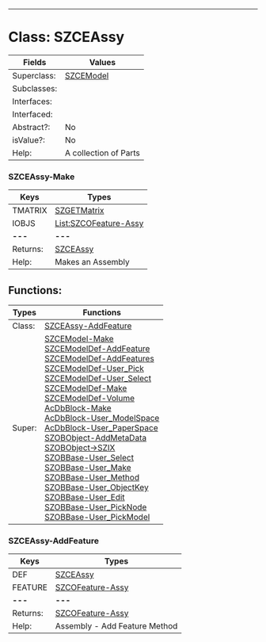 ---------

# Class:	SZCEAssy

| Fields | Values |
| --------- | --------- |
| Superclass: | [SZCEModel](SZCEModel.html) |
| Subclasses: |  |
| Interfaces: |  |
| Interfaced: |  |
| Abstract?: | No |
| isValue?: | No |
| Help: | A collection of Parts |

### SZCEAssy-Make

| Keys | Types |
| --------- | --------- |
| TMATRIX | [SZGETMatrix](SZGETMatrix.html) |
| IOBJS | [List:SZCOFeature-Assy](SZCOFeature-Assy.html) |
| **---** | **---** |
| Returns: | [SZCEAssy](SZCEAssy.html) |
| Help: | Makes an Assembly  |


## Functions:

| Types | Functions |
| --------- | --------- |
| Class: | [SZCEAssy-AddFeature](#SZCEAssy-AddFeature) |
| Super: | [SZCEModel-Make](SZCEModel.html) <br> [SZCEModelDef-AddFeature](SZCEModelDef.html) <br> [SZCEModelDef-AddFeatures](SZCEModelDef.html) <br> [SZCEModelDef-User_Pick](SZCEModelDef.html) <br> [SZCEModelDef-User_Select](SZCEModelDef.html) <br> [SZCEModelDef-Make](SZCEModelDef.html) <br> [SZCEModelDef-Volume](SZCEModelDef.html) <br> [AcDbBlock-Make](AcDbBlock.html) <br> [AcDbBlock-User_ModelSpace](AcDbBlock.html) <br> [AcDbBlock-User_PaperSpace](AcDbBlock.html) <br> [SZOBObject-AddMetaData](SZOBObject.html) <br> [SZOBObject->SZIX](SZOBObject.html) <br> [SZOBBase-User_Select](SZOBBase.html) <br> [SZOBBase-User_Make](SZOBBase.html) <br> [SZOBBase-User_Method](SZOBBase.html) <br> [SZOBBase-User_ObjectKey](SZOBBase.html) <br> [SZOBBase-User_Edit](SZOBBase.html) <br> [SZOBBase-User_PickNode](SZOBBase.html) <br> [SZOBBase-User_PickModel](SZOBBase.html) |


### SZCEAssy-AddFeature

| Keys | Types |
| --------- | --------- |
| DEF | [SZCEAssy](SZCEAssy.html) |
| FEATURE | [SZCOFeature-Assy](SZCOFeature-Assy.html) |
| **---** | **---** |
| Returns: | [SZCOFeature-Assy](SZCOFeature-Assy.html) |
| Help: | Assembly - Add Feature Method |

